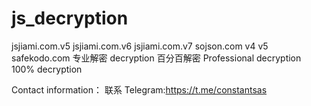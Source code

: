 # js_decryption
jsjiami.com.v5 jsjiami.com.v6 jsjiami.com.v7 sojson.com v4 v5 safekodo.com  专业解密 decryption 百分百解密 
Professional decryption
100% decryption

Contact information：
联系 
Telegram:https://t.me/constantsas
